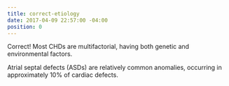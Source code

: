 ```yaml
---
title: correct-etiology
date: 2017-04-09 22:57:00 -04:00
position: 0
---
```


Correct! Most CHDs are multifactorial, having both genetic and environmental factors.

Atrial septal defects (ASDs) are relatively common anomalies, occurring in approximately 10% of cardiac defects.